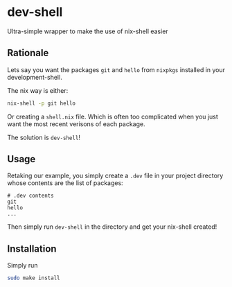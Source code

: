 # dev-shell
Ultra-simple wrapper to make the use of nix-shell easier

## Rationale

Lets say you want the packages `git` and `hello` from `nixpkgs` installed in your development-shell.

The nix way is either:
```bash
nix-shell -p git hello
```

Or creating a `shell.nix` file. Which is often too complicated when you just want the most recent verisons of each package.

The solution is `dev-shell`!
## Usage

Retaking our example, you simply create a `.dev` file in your project directory
whose contents are the list of packages:

```
# .dev contents
git
hello
...
```

Then simply run `dev-shell` in the directory and get your nix-shell created!

## Installation

Simply run
```bash
sudo make install
```
